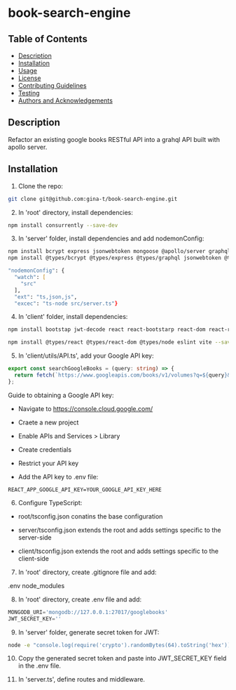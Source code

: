 # book-search-engine

## Table of Contents

- [Description](#description)
- [Installation](#installation)
- [Usage](#usage)
- [License](#license)
- [Contributing Guidelines](#contributing-guidelines)
- [Testing](#testing)
- [Authors and Acknowledgements](#authors-and-acknowledgements)


## Description

Refactor an existing google books RESTful API into a grahql API built with apollo server.

## Installation

1. Clone the repo:

```zsh
git clone git@github.com:gina-t/book-search-engine.git

```
2. In 'root' directory, install dependencies:

```zsh
npm install consurrently --save-dev
```

3. In 'server' folder, install dependencies and add nodemonConfig:

```zsh
npm install bcrypt express jsonwebtoken mongoose @apollo/server graphql graphql-tools
npm install @types/bcrypt @types/express @types/graphql jsonwebtoken @types/node dotenv nodemon typescript ts-node --save-dev

"nodemonConfig": {
  "watch": [
    "src"
  ],
  "ext": "ts,json,js",
  "excec": "ts-node src/server.ts"}
```
4. In 'client' folder, install dependencies:

```zsh 
npm install bootstap jwt-decode react react-bootstarp react-dom react-router-dom @apollo/client graphql

npm install @types/react @types/react-dom @types/node eslint vite --save-dev
```

5. In 'client/utils/API.ts', add your Google API key:

```typescript
export const searchGoogleBooks = (query: string) => {
  return fetch(`https://www.googleapis.com/books/v1/volumes?q=${query}&key=${process.env.REACT_APP_GOOGLE_API_KEY}`);
};
```
Guide to obtaining a Google API key:

- Navigate to https://console.cloud.google.com/

- Craete a new project

- Enable APIs and Services > Library

- Create credentials

- Restrict your API key

- Add the API key to .env file:

```
REACT_APP_GOOGLE_API_KEY=YOUR_GOOGLE_API_KEY_HERE
```

6. Configure TypeScript:

- root/tsconfig.json conatins the base configuration

- server/tsconfig.json extends the root and adds settings specific to the server-side

- client/tsconfig.json extends the root and adds settings specific to the client-side

7. In 'root' directory, create .gitignore file and add:

.env
node_modules

8. In 'root' directory, create .env file and add:

```javascript
MONGODB_URI='mongodb://127.0.0.1:27017/googlebooks'
JWT_SECRET_KEY=''

```
9. In 'server' folder, generate secret token for JWT:

```zsh
node -e "console.log(require('crypto').randomBytes(64).toString('hex'))"
```

10. Copy the generated secret token and paste into JWT_SECRET_KEY field in the .env file.

11. In 'server.ts', define routes and middleware.